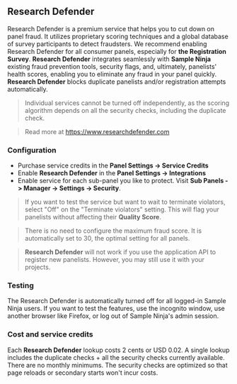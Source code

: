 ## Research Defender

Research Defender is a premium service that helps you to cut down on panel fraud. It utilizes proprietary scoring techniques and a global database of survey participants to detect fraudsters. We recommend enabling Research Defender for all consumer panels, especially for **the Registration Survey**. **Research Defender** integrates seamlessly with **Sample Ninja** existing fraud prevention tools, security flags, and, ultimately, panelists' health scores, enabling you to eliminate any fraud in your panel quickly. **Research Defender** blocks duplicate panelists and/or registration attempts automatically.

> Individual services cannot be turned off independently, as the scoring algorithm depends on all the security checks, including the duplicate check.

> Read more at https://www.researchdefender.com

### Configuration

- Purchase service credits in the **Panel Settings -> Service Credits**
- Enable **Research Defender** in the **Panel Settings -> Integrations**
- Enable service for each sub-panel you like to protect. Visit **Sub Panels -> Manager -> Settings -> Security**. 

> If you want to test the service but want to wait to terminate violators, select "Off" on the "Terminate violators" setting. This will flag your panelists without affecting their **Quality Score**.

> There is no need to configure the maximum fraud score. It is automatically set to 30, the optimal setting for all panels.

> **Research Defender** will not work if you use the application API to register new panelists. However, you may still use it with your projects.

### Testing

The Research Defender is automatically turned off for all logged-in Sample Ninja users. If you want to test the features, use the incognito window, use another browser like Firefox, or log out of Sample Ninja's admin session.

### Cost and service credits

Each **Research Defender** lookup costs 2 cents or USD 0.02. A single lookup includes the duplicate checks + all the security checks currently available. There are no monthly minimums. The security checks are optimized so that page reloads or secondary starts won't incur costs.

